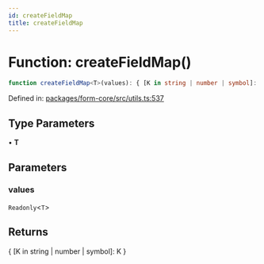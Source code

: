 ```yaml
---
id: createFieldMap
title: createFieldMap
---
```


<!-- DO NOT EDIT: this page is autogenerated from the type comments -->

# Function: createFieldMap()

```ts
function createFieldMap<T>(values): { [K in string | number | symbol]: K }
```

Defined in: [packages/form-core/src/utils.ts:537](https://github.com/TanStack/form/blob/main/packages/form-core/src/utils.ts#L537)

## Type Parameters

• **T**

## Parameters

### values

`Readonly`\<`T`\>

## Returns

\{ \[K in string \| number \| symbol\]: K \}
